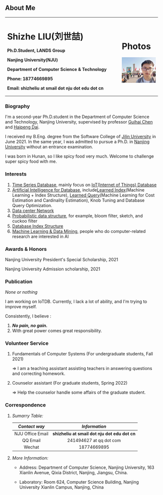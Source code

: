 ## About Me
<table border="0">
  <tr>
    <td width="75%">
      <p><h1>Shizhe LIU(刘世喆)</h1></p>
      <p><b>Ph.D.Student, LANDS Group</b></p>
      <p><b>Nanjing University(NJU)</b></p>
      <p><b>Department of Computer Science & Technology</b></p>
      <p><b>Phone: 18774669895</b></p>
      <p><b>Email: shizheliu at smail dot nju dot edu dot cn</b></p>
    </td>
    <td width="25%">
      <p><h1>Photos</h1></p>
      <img src="/tiananmen.jpg" width="100%">
    </td>
  </tr>
</table>

### Biography
I'm a second-year Ph.D.student in the Department of Computer Science and Technology, Nanjing University, supervised by professor [Guihai Chen](http://cs.nju.edu.cn/gchen) and [Haipeng Dai](https://cs.nju.edu.cn/daihp/).

I received my B.Eng. degree from the Software College of [Jilin University](https://www.jlu.edu.cn/) in June 2021. In the same year, I was admitted to pursue a Ph.D. in [Nanjing University](https://www.nju.edu.cn/) without an entrance examination.

I was born in Hunan, so I like spicy food very much. Welcome to challenge super spicy food with me.

### Interests

1. [Time Series Database](https://github.com/Josehokec/Time-Series-Database), mainly focus on [IoT(Internet of Things) Database](https://iotdb.apache.org/zh/)
2. [Artificial Intelligence for Database](https://dl.acm.org/doi/10.1145/3448016.3457542), include[Learned Index](https://dl.acm.org/doi/pdf/10.1145/3183713.3196909)(Machine Learning + Index Structure),  [Learned Query](http://www.vldb.org/pvldb/vol13/p307-sun.pdf)(Machine Learning for Cost Estimation and Cardinality Estimation), Knob Tuning and Database Query Optimization.
3. [Data center Network](https://dl.acm.org/doi/10.1145/3452296.3472898)
4. [Probabilistic data structure](https://en.wikipedia.org/wiki/Category:Probabilistic_data_structures), for example, bloom filter, sketch, and cuckoo filter
5. [Database Index Structure](https://dblp.org/search?q=time%20series%20index)
6. [Machine Learning & Data Mining](http://www.lamda.nju.edu.cn/CH.MainPage.ashx), people who do computer-related research are interested in AI

### Awards & Honors
Nanjing University President's Special Scholarship, 2021

Nanjing University Admission scholarship, 2021

### Publication
*None or nothing*

I am working on IoTDB. Currently, I lack a lot of ability, and I'm trying to improve myself.

Consistently, I believe : 
1. ***No pain, no gain.***
2. With great power comes great responsibility.

### Volunteer Service 

1. Fundamentals of Computer Systems (For undergraduate students, Fall 2021)

    => I am a teaching assistant assisting teachers in answering questions and correcting homework.

2. Counselor assistant (For graduate students, Spring 2022)

    => Help the counselor handle some affairs of the graduate student.

### Correspondence
1. *Sumarry Table:*

    |*Contact way*|*Information*|
    |:--: |:--: |
    |NJU Office Email|**shizheliu at smail dot nju dot edu dot cn**|
    | QQ Email |241494627 at qq dot com|
    | Wechat | 18774669895 |

2. *More Information:*
 
    + Address: Department of Computer Science, Nanjing University, 163 Xianlin Avenue, Qixia District, Nanjing, Jiangsu, China.

    + Laboratory: Room 624, Computer Science Building, Nanjing University Xianlin Campus, Nanjing, China
